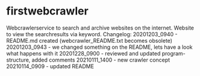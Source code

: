 # firstwebcrawler
Webcrawlerservice to search and archive websites on the internet.
Website to view the searchresults via keyword. 
Changelog:
20201203_0940  - README.md created (webcrawler_README.txt becomes obsolete)
20201203_0943  - we changed something on the README, lets have a look what happens with it
20201228_0900  - reviewed and updated program-structure, added comments
20210111_1400  - new crawler concept
20210114_0909  - updated README
